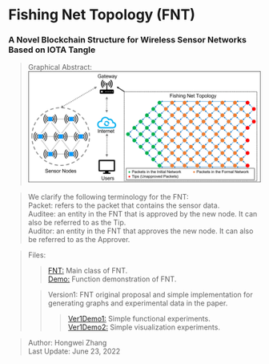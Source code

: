 # Fishing Net Topology (FNT)
### A Novel Blockchain Structure for Wireless Sensor Networks Based on IOTA Tangle

> Graphical Abstract: ![GraphicalAbstract](abstract.png)

>We clarify the following terminology for the FNT:  
Packet: refers to the packet that contains the sensor data.  
Auditee: an entity in the FNT that is approved by the new node. It can also be referred to as the Tip.  
Auditor: an entity in the FNT that approves the new node. It can also be referred to as the Approver.

>Files:
>>[FNT:](FNT.py) Main class of FNT.  
>>[Demo:](Demo.ipynb) Function demonstration of FNT.
> 
>>Version1: FNT original proposal and simple implementation for generating graphs and experimental data in the paper.  
>>>[Ver1Demo1:](Ver1Demo1.ipynb) Simple functional experiments.  
>>>[Ver1Demo2:](Ver1Demo2.ipynb) Simple visualization experiments.  

> Author: Hongwei Zhang  
> Last Update: June 23, 2022